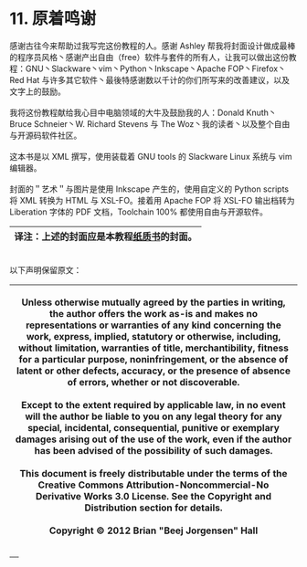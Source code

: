 # 11. 原着鸣谢

感谢古往今来帮助过我写完这份教程的人。感谢 Ashley 帮我将封面设计做成最棒的程序员风格丶感谢产出自由（free）软件与套件的所有人，让我可以做出这份教程：GNU丶Slackware丶vim丶Python丶Inkscape丶Apache FOP丶Firefox丶Red Hat 与许多其它软件丶最後特感谢数以千计的你们所写来的改善建议，以及文字上的鼓励。\
\
我将这份教程献给我心目中电脑领域的大牛及鼓励我的人：Donald Knuth丶Bruce Schneier丶W. Richard Stevens 与 The Woz丶我的读者丶以及整个自由与开源码软件社区。\
\
这本书是以 XML 撰写，使用装载着 GNU tools 的 Slackware Linux 系统与 vim 编辑器。\
\
封面的＂艺术＂与图片是使用 Inkscape 产生的，使用自定义的 Python scripts 将 XML 转换为 HTML 与 XSL-FO。接着用 Apache FOP 将 XSL-FO 输出档转为 Liberation 字体的 PDF 文档，Toolchain 100% 都使用自由与开源软件。

| 译注：上述的封面应是本教程[纸质书](https://web.archive.org/web/20191025153901/http://www.lulu.com/shop/brian-hall/beejs-guide-to-network-programming/paperback/product-18179133.html;jsessionid=EA444CA3E41D833D7C88CA8DD7904BDD)的封面。 |
| --------------------------------------------------------------------------------------------------------------------------------------------------------------------------------------------------------------------- |

\
以下声明保留原文：

| <p>Unless otherwise mutually agreed by the parties in writing, the author offers the work as-is and makes no representations or warranties of any kind concerning the work, express, implied, statutory or otherwise, including, without limitation, warranties of title, merchantibility, fitness for a particular purpose, noninfringement, or the absence of latent or other defects, accuracy, or the presence of absence of errors, whether or not discoverable. <br><br>Except to the extent required by applicable law, in no event will the author be liable to you on any legal theory for any special, incidental, consequential, punitive or exemplary damages arising out of the use of the work, even if the author has been advised of the possibility of such damages.<br><br>This document is freely distributable under the terms of the Creative Commons Attribution-Noncommercial-No Derivative Works 3.0 License. See the Copyright and Distribution section for details.<br><br>Copyright © 2012 Brian "Beej Jorgensen" Hall</p> |
| ----------------------------------------------------------------------------------------------------------------------------------------------------------------------------------------------------------------------------------------------------------------------------------------------------------------------------------------------------------------------------------------------------------------------------------------------------------------------------------------------------------------------------------------------------------------------------------------------------------------------------------------------------------------------------------------------------------------------------------------------------------------------------------------------------------------------------------------------------------------------------------------------------------------------------------------------------------------------------------------------------------------------------------------------------- |

| <p><br></p> |
| ----------- |
